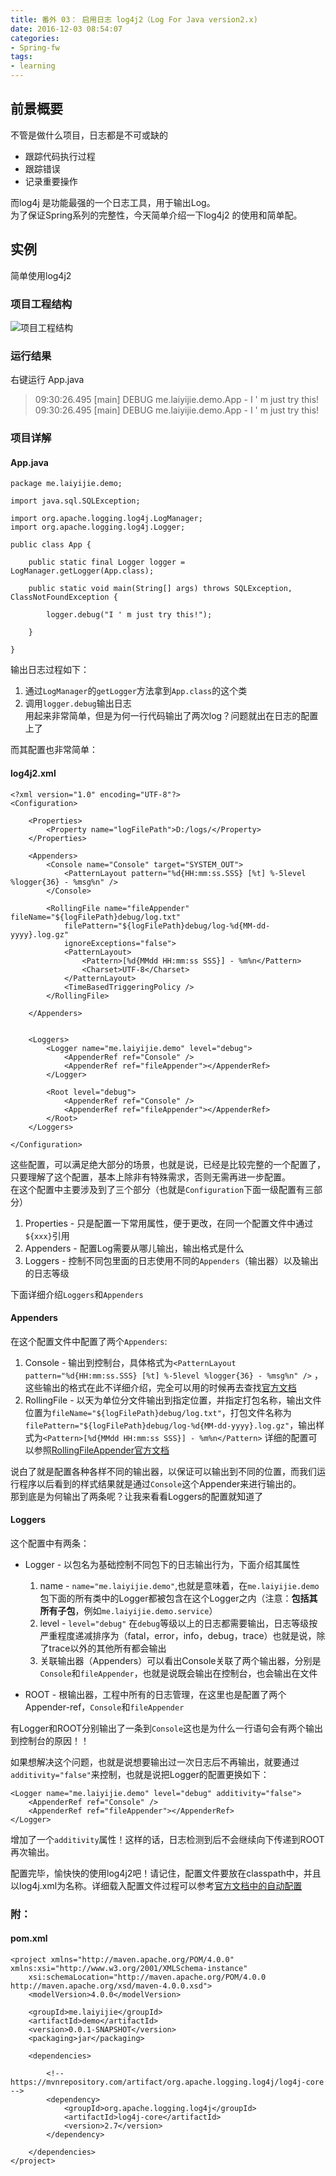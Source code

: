 ```yaml
---
title: 番外 03： 启用日志 log4j2（Log For Java version2.x)
date: 2016-12-03 08:54:07
categories: 
- Spring-fw
tags:
- learning
---
```


## 前景概要  

不管是做什么项目，日志都是不可或缺的  

- 跟踪代码执行过程
- 跟踪错误
- 记录重要操作

而log4j 是功能最强的一个日志工具，用于输出Log。  
为了保证Spring系列的完整性，今天简单介绍一下log4j2 的使用和简单配。

<!-- more -->
## 实例  

简单使用log4j2  

### 项目工程结构  

![项目工程结构](spring-fw-03/struct.png)

### 运行结果  
右键运行 App.java

> 09:30:26.495 [main] DEBUG me.laiyijie.demo.App - I ' m just try this!
> 09:30:26.495 [main] DEBUG me.laiyijie.demo.App - I ' m just try this!


### 项目详解  

#### App.java  

	package me.laiyijie.demo;
	
	import java.sql.SQLException;
	
	import org.apache.logging.log4j.LogManager;
	import org.apache.logging.log4j.Logger;
	
	public class App {
	
		public static final Logger logger = LogManager.getLogger(App.class);
	
		public static void main(String[] args) throws SQLException, ClassNotFoundException {
	
			logger.debug("I ' m just try this!");
	
		}
	
	}

输出日志过程如下：  
1. 通过`LogManager`的`getLogger`方法拿到`App.class`的这个类
2. 调用`logger.debug`输出日志  
用起来非常简单，但是为何一行代码输出了两次log？问题就出在日志的配置上了  

而其配置也非常简单：  

#### log4j2.xml  
	
	<?xml version="1.0" encoding="UTF-8"?>
	<Configuration>
	
		<Properties>
			<Property name="logFilePath">D:/logs/</Property>
		</Properties>
	
		<Appenders>
			<Console name="Console" target="SYSTEM_OUT">
				<PatternLayout pattern="%d{HH:mm:ss.SSS} [%t] %-5level %logger{36} - %msg%n" />
			</Console>
	
			<RollingFile name="fileAppender" fileName="${logFilePath}debug/log.txt"
				filePattern="${logFilePath}debug/log-%d{MM-dd-yyyy}.log.gz"
				ignoreExceptions="false">
				<PatternLayout>
					<Pattern>[%d{MMdd HH:mm:ss SSS}] - %m%n</Pattern>
					<Charset>UTF-8</Charset>
				</PatternLayout>
				<TimeBasedTriggeringPolicy />
			</RollingFile>
			
		</Appenders>
	
	
		<Loggers>
			<Logger name="me.laiyijie.demo" level="debug">
				<AppenderRef ref="Console" />
				<AppenderRef ref="fileAppender"></AppenderRef>
			</Logger>
			
			<Root level="debug">
				<AppenderRef ref="Console" />
				<AppenderRef ref="fileAppender"></AppenderRef>
			</Root>
		</Loggers>
	
	</Configuration>

这些配置，可以满足绝大部分的场景，也就是说，已经是比较完整的一个配置了，只要理解了这个配置，基本上除非有特殊需求，否则无需再进一步配置。  
在这个配置中主要涉及到了三个部分（也就是`Configuration`下面一级配置有三部分）  
1. Properties - 只是配置一下常用属性，便于更改，在同一个配置文件中通过`${xxx}`引用  
2. Appenders - 配置Log需要从哪儿输出，输出格式是什么  
3. Loggers - 控制不同包里面的日志使用不同的`Appenders`（输出器）以及输出的日志等级  

下面详细介绍`Loggers`和`Appenders`  

#### Appenders  

在这个配置文件中配置了两个`Appenders`:  
1. Console - 输出到控制台，具体格式为`<PatternLayout pattern="%d{HH:mm:ss.SSS} [%t] %-5level %logger{36} - %msg%n" />` ，这些输出的格式在此不详细介绍，完全可以用的时候再去查找[官方文档](http://logging.apache.org/log4j/2.x/manual/layouts.html#PatternLayout)  
2. RollingFile - 以天为单位分文件输出到指定位置，并指定打包名称，输出文件位置为`fileName="${logFilePath}debug/log.txt"`，打包文件名称为`filePattern="${logFilePath}debug/log-%d{MM-dd-yyyy}.log.gz"`，输出样式为`<Pattern>[%d{MMdd HH:mm:ss SSS}] - %m%n</Pattern>` 详细的配置可以参照[RollingFileAppender官方文档](http://logging.apache.org/log4j/2.x/manual/appenders.html#RollingFileAppender)  

说白了就是配置各种各样不同的输出器，以保证可以输出到不同的位置，而我们运行程序以后看到的样式结果就是通过`Console`这个Appender来进行输出的。  
那到底是为何输出了两条呢？让我来看看Loggers的配置就知道了

#### Loggers  

这个配置中有两条：  

- Logger - 以包名为基础控制不同包下的日志输出行为，下面介绍其属性  
	1. name - `name="me.laiyijie.demo"`,也就是意味着，在`me.laiyijie.demo`包下面的所有类中的Logger都被包含在这个Logger之内（注意：**包括其所有子包**，例如`me.laiyijie.demo.service`）
	2. level - `level="debug"` 在`debug`等级以上的日志都需要输出，日志等级按严重程度递减排序为（fatal，error，info，debug，trace）也就是说，除了trace以外的其他所有都会输出
	3. 关联输出器（Appenders）可以看出Console关联了两个输出器，分别是`Console`和`fileAppender`，也就是说既会输出在控制台，也会输出在文件

- ROOT - 根输出器，工程中所有的日志管理，在这里也是配置了两个Appender-ref，`Console`和`fileAppender`  

有Logger和ROOT分别输出了一条到`Console`这也是为什么一行语句会有两个输出到控制台的原因！！  

如果想解决这个问题，也就是说想要输出过一次日志后不再输出，就要通过`additivity="false"`来控制，也就是说把Logger的配置更换如下：  

	<Logger name="me.laiyijie.demo" level="debug" additivity="false">
		<AppenderRef ref="Console" />
		<AppenderRef ref="fileAppender"></AppenderRef>
	</Logger>

增加了一个`additivity`属性！这样的话，日志检测到后不会继续向下传递到ROOT再次输出。  

配置完毕，愉快快的使用log4j2吧！请记住，配置文件要放在classpath中，并且以log4j.xml为名称。详细载入配置文件过程可以参考[官方文档中的自动配置](http://logging.apache.org/log4j/2.x/manual/configuration.html#AutomaticConfiguration)  


### 附：  

#### pom.xml 

	<project xmlns="http://maven.apache.org/POM/4.0.0" xmlns:xsi="http://www.w3.org/2001/XMLSchema-instance"
		xsi:schemaLocation="http://maven.apache.org/POM/4.0.0 http://maven.apache.org/xsd/maven-4.0.0.xsd">
		<modelVersion>4.0.0</modelVersion>
	
		<groupId>me.laiyijie</groupId>
		<artifactId>demo</artifactId>
		<version>0.0.1-SNAPSHOT</version>
		<packaging>jar</packaging>
	
		<dependencies>
	
			<!-- https://mvnrepository.com/artifact/org.apache.logging.log4j/log4j-core -->
			<dependency>
				<groupId>org.apache.logging.log4j</groupId>
				<artifactId>log4j-core</artifactId>
				<version>2.7</version>
			</dependency>
	
		</dependencies>
	</project>
